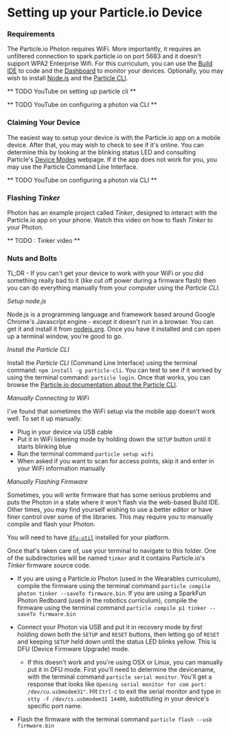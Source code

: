 # Setting up your Particle.io Device

### Requirements

The Particle.io Photon requires WiFi. More importantly, it requires an unfiltered connection to spark.particle.io on port 5683 and it doesn't support WPA2 Enterprise Wifi. For this curriculum, you can use the [Build IDE](http://build.particle.io) to code and the [Dashboard](http://dashboard.particle.io) to monitor your devices. Optionally, you may wish to install [Node.js](http://node.js.org) and the [Particle CLI](https://docs.particle.io/guide/tools-and-features/cli/photon/).

** TODO YouTube on setting up particle cli **

** TODO YouTube on configuring a photon via CLI **

### Claiming Your Device

The easiest way to setup your device is with the Particle.io app on a mobile device. After that, you may wish to check to see if it's online. You can determine this by looking at the blinking status LED and consulting Particle's [Device Modes](https://docs.particle.io/guide/tools-and-features/cli/photon/) webpage. If it the app does not work for you, you may use the Particle Command Line Interface.

** TODO YouTube on configuring a photon via CLI **

### Flashing _Tinker_

Photon has an example project called *Tinker*, designed to interact with the Particle.io app on your phone. Watch this video on how to flash *Tinker* to your Photon.

** TODO : Tinker video **

### Nuts and Bolts

TL;DR - If you can't get your device to work with your WiFi or you did something really bad to it (like cut off power during a firmware flash) then you can do everything manually from your computer using the _Particle CLI_.

_*Setup node.js*_

Node.js is a programming language and framework based around Google Chrome's Javascript engine - except it doesn't run in a browser. You can get it and install it from [nodejs.org](http://www.nodejs.org). Once you have it installed and can open up a terminal window, you're good to go.

_*Install the Particle CLI*_

Install the _Particle CLI_ (Command Line Interface) using the terminal command: ```npm install -g particle-cli```. You can test to see if it worked by using the terminal command: ```particle login```. Once that works, you can browse the [Particle.io documentation about the Particle CLI](https://docs.particle.io/guide/tools-and-features/cli/photon/).

_*Manually Connecting to WiFi*_

I've found that sometimes the WiFi setup via the mobile app doesn't work well. To set it up manually:

- Plug in your device via USB cable
- Put it in WiFi listening mode by holding down the ```SETUP``` button until it starts blinking blue
- Run the terminal command ```particle setup wifi```
- When asked if you want to scan for access points, skip it and enter in your WiFi information manually

_*Manually Flashing Firmware*_

Sometimes, you will write firmware that has some serious problems and puts the Photon in a state where it won't flash via the web-based Build IDE. Other times, you may find yourself wishing to use a better editor or have finer control over some of the libraries. This may require you to manually compile and flash your Photon.

You will need to have [```dfu-util```](http://dfu-util.sourceforge.net/) installed for your platform.

Once that's taken care of, use your terminal to navigate to this folder. One of the subdirectories will be named ```tinker``` and it contains Particle.io's _Tinker_ firmware source code.

- If you are using a Particle.io Photon (used in the Wearables curriculum), compile the firmware using the terminal command ```particle compile photon tinker --saveTo firmware.bin```. If you are using a SparkFun Photon Redboard (used in the robotics curriculum), compile the firmware using the terminal command ```particle compile p1 tinker --saveTo firmware.bin```
- Connect your Photon via USB and put it in recovery mode by first holding down both the ```SETUP``` and ```RESET``` buttons, then letting go of ```RESET``` and keeping ```SETUP``` held down until the status LED blinks yellow. This is DFU (Device Firmware Upgrade) mode.
  - If this doesn't work and you're using OSX or Linux, you can manually put it in DFU mode. First you'll need to determine the devicename, with the terminal command
  ```particle serial monitor```. You'll get a response that looks like ```Opening serial monitor for com port: /dev/cu.usbmodem31"```. Hit ```Ctrl-C``` to exit the serial monitor and type in ```stty -f /dev/cs.usbmodem31 14400```, substituting in your device's specific port name.

- Flash the firmware with the terminal command ```particle flash --usb firmware.bin```
